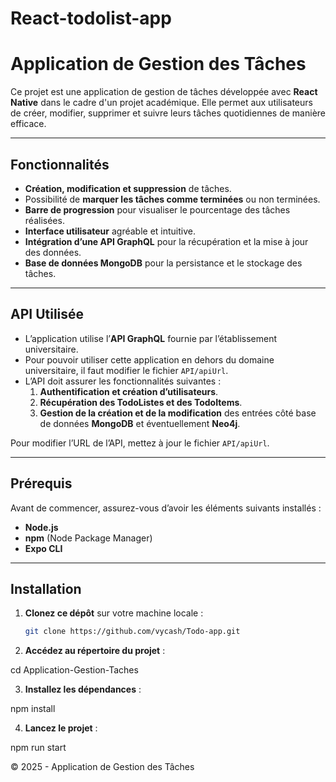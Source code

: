 # React-todolist-app

# Application de Gestion des Tâches

Ce projet est une application de gestion de tâches développée avec **React Native** dans le cadre d'un projet académique. Elle permet aux utilisateurs de créer, modifier, supprimer et suivre leurs tâches quotidiennes de manière efficace.

---

## Fonctionnalités

- **Création, modification et suppression** de tâches.  
- Possibilité de **marquer les tâches comme terminées** ou non terminées.  
- **Barre de progression** pour visualiser le pourcentage des tâches réalisées.  
- **Interface utilisateur** agréable et intuitive.  
- **Intégration d’une API GraphQL** pour la récupération et la mise à jour des données.  
- **Base de données MongoDB** pour la persistance et le stockage des tâches.  

---

## API Utilisée

- L’application utilise l’**API GraphQL** fournie par l’établissement universitaire.
- Pour pouvoir utiliser cette application en dehors du domaine universitaire, il faut modifier le fichier `API/apiUrl`.
- L’API doit assurer les fonctionnalités suivantes :
  1. **Authentification et création d’utilisateurs**.
  2. **Récupération des TodoListes et des TodoItems**.
  3. **Gestion de la création et de la modification** des entrées côté base de données **MongoDB** et éventuellement **Neo4j**.

Pour modifier l’URL de l’API, mettez à jour le fichier `API/apiUrl`.

---

## Prérequis

Avant de commencer, assurez-vous d’avoir les éléments suivants installés :

- **Node.js**  
- **npm** (Node Package Manager)  
- **Expo CLI**  

---

## Installation

1. **Clonez ce dépôt** sur votre machine locale :
   ```bash
   git clone https://github.com/vycash/Todo-app.git
   
2. **Accédez au répertoire du projet** :

  cd Application-Gestion-Taches

3. **Installez les dépendances** :

  npm install

4. **Lancez le projet** :

  npm run start



© 2025 - Application de Gestion des Tâches
